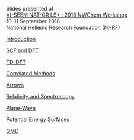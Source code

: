 Slides presented at  
[VΙ-SEEM NAT-GR LS+ : 2018 NWChem Workshop](https://events.hpc.grnet.gr/event/78/ "link")  
10-11 September 2018   
National Hellenic Research Foundation (NHRF)    


[Introduction](https://rawgit.com/nwchemgit/nwchem-wiki/master/tutorial_athens2018/1_NWChem_Intro.pdf)


[SCF and DFT](https://rawgit.com/nwchemgit/nwchem-wiki/master/tutorial_athens2018/2_NWChem_SCFDFT.pdf)

[TD-DFT](https://rawgit.com/nwchemgit/nwchem-wiki/master/tutorial_athens2018/3_NWChem-TDDFT.pdf)


[Correlated Methods](https://rawgit.com/nwchemgit/nwchem-wiki/master/tutorial_athens2018/4_NWChem_CC_TCE.pdf)


[Arrows](https://rawgit.com/nwchemgit/nwchem-wiki/master/tutorial_athens2018/5_NWChem_Arrows.pdf)

[Relativity and Spectroscopy](https://rawgit.com/nwchemgit/nwchem-wiki/master/tutorial_athens2018/6_NWChem_Relativity_Spectroscopy_BSE.pdf)


[Plane-Wave](https://rawgit.com/nwchemgit/nwchem-wiki/master/tutorial_athens2018/7_NWChem_NWPW.pdf)

[Potential Energy Surfaces](https://rawgit.com/nwchemgit/nwchem-wiki/master/tutorial_athens2018/8_NWChem_Potential_Energy_Surfaces.pdf)

[QMD](https://rawgit.com/nwchemgit/nwchem-wiki/master/tutorial_athens2018/9_NWChem-QMD-New.pdf)
